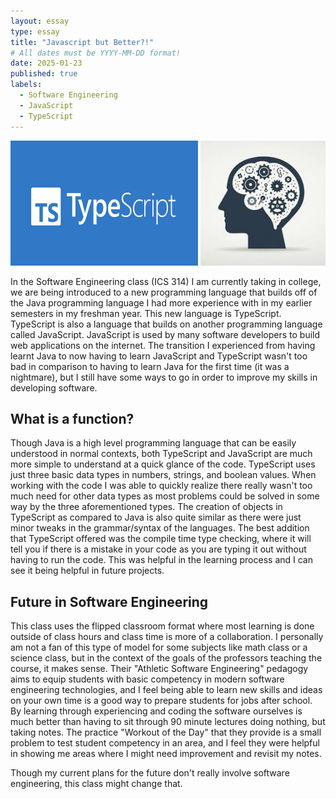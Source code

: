 ```yaml
---
layout: essay
type: essay
title: "Javascript but Better?!"
# All dates must be YYYY-MM-DD format!
date: 2025-01-23
published: true
labels:
  - Software Engineering
  - JavaScript
  - TypeScript
---
```


<img width="300px" height="200px" class="rounded float-start pe-4" src="../img/typescript/typescript.png">
<img width="200px" height="200px" class="rounded float-start pe-4" src="../img/typescript/thinking.jpg">

In the Software Engineering class (ICS 314) I am currently taking in college, we are being introduced to a new programming language that builds off of the Java programming language I had more experience with in my earlier semesters in my freshman year. This new language is TypeScript. TypeScript is also a language that builds on another programming language called JavaScript. JavaScript is used by many software developers to build web applications on the internet. The transition I experienced from having learnt Java to now having to learn JavaScript and TypeScript wasn't too bad in comparison to having to learn Java for the first time (it was a nightmare), but I still have some ways to go in order to improve my skills in developing software.

## What is a function?

Though Java is a high level programming language that can be easily understood in normal contexts, both TypeScript and JavaScript are much more simple to understand at a quick glance of the code. TypeScript uses just three basic data types in numbers, strings, and boolean values. When working with the code I was able to quickly realize there really wasn't too much need for other data types as most problems could be solved in some way by the three aforementioned types. The creation of objects in TypeScript as compared to Java is also quite similar as there were just minor tweaks in the grammar/syntax of the languages. The best addition that TypeScript offered was the compile time type checking, where it will tell you if there is a mistake in your code as you are typing it out without having to run the code. This was helpful in the learning process and I can see it being helpful in future projects.


## Future in Software Engineering

This class uses the flipped classroom format where most learning is done outside of class hours and class time is more of a collaboration. I personally am not a fan of this type of model for some subjects like math class or a science class, but in the context of the goals of the professors teaching the course, it makes sense. Their "Athletic Software Engineering" pedagogy aims to equip students with basic competency in modern software engineering technologies, and I feel being able to learn new skills and ideas on your own time is a good way to prepare students for jobs after school. By learning through experiencing and coding the software ourselves is much better than having to sit through 90 minute lectures doing nothing, but taking notes. The practice "Workout of the Day" that they provide is a small problem to test student competency in an area, and I feel they were helpful in showing me areas where I might need improvement and revisit my notes. 

Though my current plans for the future don't really involve software engineering, this class might change that. 
